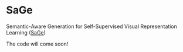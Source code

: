 # SaGe
Semantic-Aware Generation for Self-Supervised Visual Representation Learning ([SaGe](https://arxiv.org/pdf/2111.13163.pdf))

The code will come soon!
